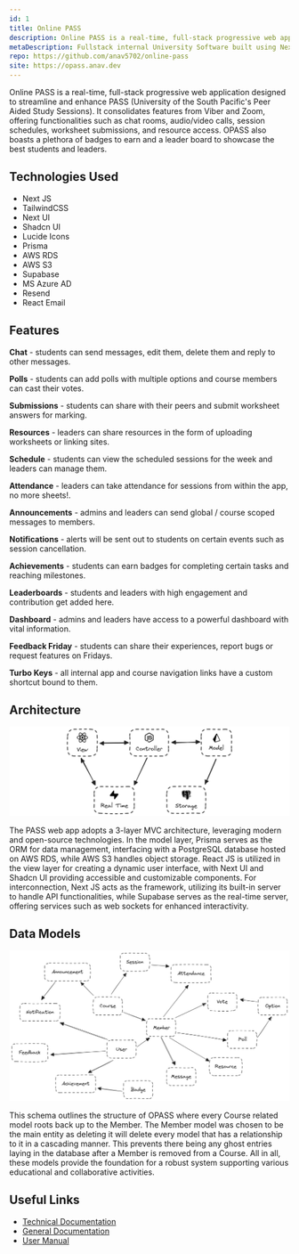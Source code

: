 ```yaml
---
id: 1
title: Online PASS
description: Online PASS is a real-time, full-stack progressive web application designed to streamline and enhance the peer assisted study sessions at the University of the South Pacific.
metaDescription: Fullstack internal University Software built using Next JS, TailwindCSS, Prisma, AWS RDS, AWS S3 and Supabase with the frontend and backend hosted on Render.
repo: https://github.com/anav5702/online-pass
site: https://opass.anav.dev
---
```


Online PASS is a real-time, full-stack progressive web application designed to streamline and enhance PASS (University of the South Pacific's Peer Aided Study Sessions). It consolidates features from Viber and Zoom, offering functionalities such as chat rooms, audio/video calls, session schedules, worksheet submissions, and resource access. OPASS also boasts a plethora of badges to earn and a leader board to showcase the best students and leaders.

## Technologies Used

- Next JS
- TailwindCSS
- Next UI
- Shadcn UI
- Lucide Icons
- Prisma
- AWS RDS
- AWS S3
- Supabase
- MS Azure AD
- Resend
- React Email

## Features

**Chat** - students can send messages, edit them, delete them and reply to other messages.

**Polls** - students can add polls with multiple options and course members can cast their votes.

**Submissions** - students can share with their peers and submit worksheet answers for marking.

**Resources** - leaders can share resources in the form of uploading worksheets or linking sites.

**Schedule** - students can view the scheduled sessions for the week and leaders can manage them.

**Attendance** - leaders can take attendance for sessions from within the app, no more sheets!.

**Announcements** - admins and leaders can send global / course scoped messages to members.

**Notifications** - alerts will be sent out to students on certain events such as session cancellation.

**Achievements** - students can earn badges for completing certain tasks and reaching milestones.

**Leaderboards** - students and leaders with high engagement and contribution get added here.

**Dashboard** - admins and leaders have access to a powerful dashboard with vital information.

**Feedback Friday** - students can share their experiences, report bugs or request features on Fridays.

**Turbo Keys** - all internal app and course navigation links have a custom shortcut bound to them.

## Architecture

![Architecture diagram](./images//online-pass/architecture.png)

The PASS web app adopts a 3-layer MVC architecture, leveraging modern and open-source technologies. In the model layer, Prisma serves as the ORM for data management, interfacing with a PostgreSQL database hosted on AWS RDS, while AWS S3 handles object storage. React JS is utilized in the view layer for creating a dynamic user interface, with Next UI and Shadcn UI providing accessible and customizable components. For interconnection, Next JS acts as the framework, utilizing its built-in server to handle API functionalities, while Supabase serves as the real-time server, offering services such as web sockets for enhanced interactivity.

## Data Models

![Data models diagram](./images/online-pass/data-models.png)

This schema outlines the structure of OPASS where every Course related model roots back up to the Member. The Member model was chosen to be the main entity as deleting it will delete every model that has a relationship to it in a cascading manner. This prevents there being any ghost entries laying in the database after a Member is removed from a Course. All in all, these models provide the foundation for a robust system supporting various educational and collaborative activities.

## Useful Links

- [Technical Documentation](https://drive.google.com/drive/folders/1XW6U5settBGV54-f01Ec4AwTMIZdd1CF?usp=sharing)
- [General Documentation](https://usp-online-pass.onrender.com/geenral-docs)
- [User Manual](https://usp-online-pass.onrender.com/user-manual)
